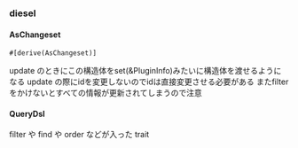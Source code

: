 ### diesel
#### AsChangeset
```
#[derive(AsChangeset)]
```
update のときにこの構造体をset(&PluginInfo)みたいに構造体を渡せるようになる
update の際にidを変更しないのでidは直接変更させる必要がある
またfilterをかけないとすべての情報が更新されてしまうので注意

#### QueryDsl
filter や find や order などが入った trait
